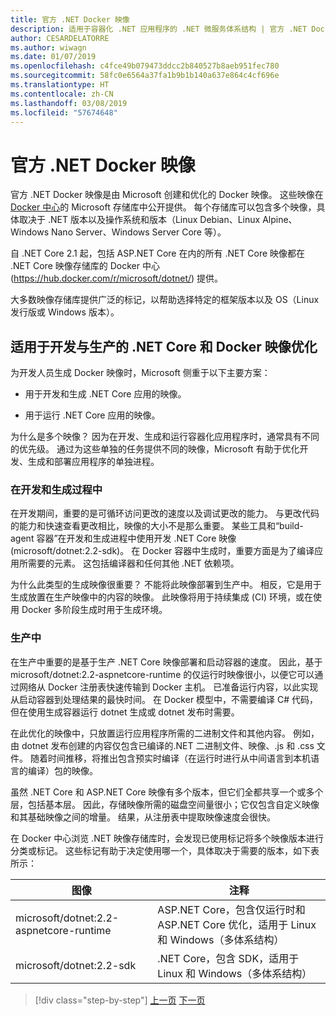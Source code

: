 ```yaml
---
title: 官方 .NET Docker 映像
description: 适用于容器化 .NET 应用程序的 .NET 微服务体系结构 | 官方 .NET Docker 映像
author: CESARDELATORRE
ms.author: wiwagn
ms.date: 01/07/2019
ms.openlocfilehash: c4fce49b079473ddcc2b840527b8aeb951fec780
ms.sourcegitcommit: 58fc0e6564a37fa1b9b1b140a637e864c4cf696e
ms.translationtype: HT
ms.contentlocale: zh-CN
ms.lasthandoff: 03/08/2019
ms.locfileid: "57674648"
---
```

# <a name="official-net-docker-images"></a>官方 .NET Docker 映像

官方 .NET Docker 映像是由 Microsoft 创建和优化的 Docker 映像。 这些映像在 [Docker 中心](https://hub.docker.com/u/microsoft/)的 Microsoft 存储库中公开提供。 每个存储库可以包含多个映像，具体取决于 .NET 版本以及操作系统和版本（Linux Debian、Linux Alpine、Windows Nano Server、Windows Server Core 等）。

自 .NET Core 2.1 起，包括 ASP.NET Core 在内的所有 .NET Core 映像都在 .NET Core 映像存储库的 Docker 中心 (https://hub.docker.com/r/microsoft/dotnet/) 提供。

大多数映像存储库提供广泛的标记，以帮助选择特定的框架版本以及 OS（Linux 发行版或 Windows 版本）。

## <a name="net-core-and-docker-image-optimizations-for-development-versus-production"></a>适用于开发与生产的 .NET Core 和 Docker 映像优化

为开发人员生成 Docker 映像时，Microsoft 侧重于以下主要方案：

- 用于开发和生成 .NET Core 应用的映像。

- 用于运行 .NET Core 应用的映像。

为什么是多个映像？ 因为在开发、生成和运行容器化应用程序时，通常具有不同的优先级。 通过为这些单独的任务提供不同的映像，Microsoft 有助于优化开发、生成和部署应用程序的单独进程。

### <a name="during-development-and-build"></a>在开发和生成过程中

在开发期间，重要的是可循环访问更改的速度以及调试更改的能力。 与更改代码的能力和快速查看更改相比，映像的大小不是那么重要。 某些工具和“build-agent 容器”在开发和生成进程中使用开发 .NET Core 映像 (microsoft/dotnet:2.2-sdk)。 在 Docker 容器中生成时，重要方面是为了编译应用所需要的元素。 这包括编译器和任何其他 .NET 依赖项。

为什么此类型的生成映像很重要？ 不能将此映像部署到生产中。 相反，它是用于生成放置在生产映像中的内容的映像。 此映像将用于持续集成 (CI) 环境，或在使用 Docker 多阶段生成时用于生成环境。

### <a name="in-production"></a>生产中

在生产中重要的是基于生产 .NET Core 映像部署和启动容器的速度。 因此，基于 microsoft/dotnet:2.2-aspnetcore-runtime 的仅运行时映像很小，以便它可以通过网络从 Docker 注册表快速传输到 Docker 主机。 已准备运行内容，以此实现从启动容器到处理结果的最快时间。 在 Docker 模型中，不需要编译 C\# 代码，但在使用生成容器运行 dotnet 生成或 dotnet 发布时需要。

在此优化的映像中，只放置运行应用程序所需的二进制文件和其他内容。 例如，由 dotnet 发布创建的内容仅包含已编译的.NET 二进制文件、映像、.js 和 .css 文件。 随着时间推移，将推出包含预实时编译（在运行时进行从中间语言到本机语言的编译）包的映像。

虽然 .NET Core 和 ASP.NET Core 映像有多个版本，但它们全都共享一个或多个层，包括基本层。 因此，存储映像所需的磁盘空间量很小；它仅包含自定义映像和其基础映像之间的增量。 结果，从注册表中提取映像速度会很快。

在 Docker 中心浏览 .NET 映像存储库时，会发现已使用标记将多个映像版本进行分类或标记。 这些标记有助于决定使用哪一个，具体取决于需要的版本，如下表所示：

| 图像                                       | 注释                                                                                          |
| ------------------------------------------- | ------------------------------------------------------------------------------------------------- |
| microsoft/dotnet:2.2-aspnetcore-runtime | ASP.NET Core，包含仅运行时和 ASP.NET Core 优化，适用于 Linux 和 Windows（多体系结构） |
| microsoft/dotnet:2.2-sdk                | .NET Core，包含 SDK，适用于 Linux 和 Windows（多体系结构）                                  |

> [!div class="step-by-step"]
> [上一页](net-container-os-targets.md)
> [下一页](../architect-microservice-container-applications/index.md)
